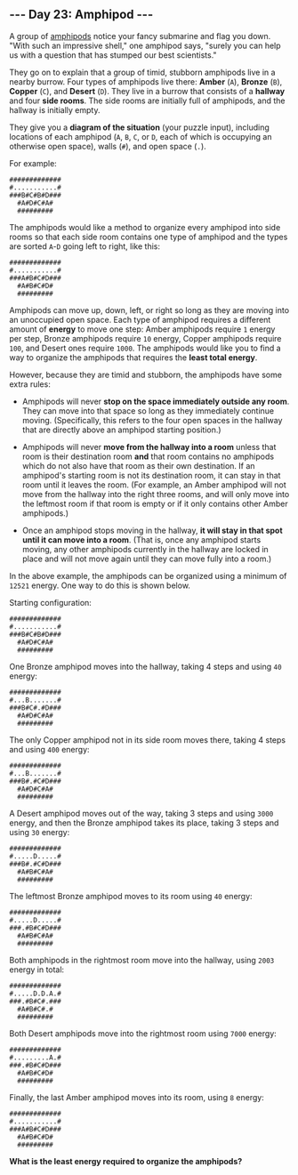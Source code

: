 ## --- Day 23: Amphipod ---
A group of [amphipods](https://en.wikipedia.org/wiki/Amphipoda) notice your fancy submarine and flag you down. "With such an impressive shell," one amphipod says<!--- What? You didn't know amphipods can talk? -->, "surely you can help us with a question that has stumped our best scientists."
 
They go on to explain that a group of timid, stubborn amphipods live in a nearby burrow. Four types of amphipods live there: **Amber** (`A`), **Bronze** (`B`), **Copper** (`C`), and **Desert** (`D`). They live in a burrow that consists of a **hallway** and four **side rooms**. The side rooms are initially full of amphipods, and the hallway is initially empty.
 
They give you a **diagram of the situation** (your puzzle input), including locations of each amphipod (`A`, `B`, `C`, or `D`, each of which is occupying an otherwise open space), walls (`#`), and open space (`.`).
 
For example:
 

```
#############
#...........#
###B#C#B#D###
  #A#D#C#A#
  #########
```

 
The amphipods would like a method to organize every amphipod into side rooms so that each side room contains one type of amphipod and the types are sorted `A`-`D` going left to right, like this:
 

```
#############
#...........#
###A#B#C#D###
  #A#B#C#D#
  #########
```

 
Amphipods can move up, down, left, or right so long as they are moving into an unoccupied open space. Each type of amphipod requires a different amount of **energy** to move one step: Amber amphipods require `1` energy per step, Bronze amphipods require `10` energy, Copper amphipods require `100`, and Desert ones require `1000`. The amphipods would like you to find a way to organize the amphipods that requires the **least total energy**.
 
However, because they are timid and stubborn, the amphipods have some extra rules:
 
 
- Amphipods will never **stop on the space immediately outside any room**. They can move into that space so long as they immediately continue moving. (Specifically, this refers to the four open spaces in the hallway that are directly above an amphipod starting position.)
 
- Amphipods will never **move from the hallway into a room** unless that room is their destination room **and** that room contains no amphipods which do not also have that room as their own destination. If an amphipod's starting room is not its destination room, it can stay in that room until it leaves the room. (For example, an Amber amphipod will not move from the hallway into the right three rooms, and will only move into the leftmost room if that room is empty or if it only contains other Amber amphipods.)
 
- Once an amphipod stops moving in the hallway, **it will stay in that spot until it can move into a room**. (That is, once any amphipod starts moving, any other amphipods currently in the hallway are locked in place and will not move again until they can move fully into a room.)
 
 
In the above example, the amphipods can be organized using a minimum of `12521` energy. One way to do this is shown below.
 
Starting configuration:
 

```
#############
#...........#
###B#C#B#D###
  #A#D#C#A#
  #########
```

 
One Bronze amphipod moves into the hallway, taking 4 steps and using `40` energy:
 

```
#############
#...B.......#
###B#C#.#D###
  #A#D#C#A#
  #########
```

 
The only Copper amphipod not in its side room moves there, taking 4 steps and using `400` energy:
 

```
#############
#...B.......#
###B#.#C#D###
  #A#D#C#A#
  #########
```

 
A Desert amphipod moves out of the way, taking 3 steps and using `3000` energy, and then the Bronze amphipod takes its place, taking 3 steps and using `30` energy:
 

```
#############
#.....D.....#
###B#.#C#D###
  #A#B#C#A#
  #########
```

 
The leftmost Bronze amphipod moves to its room using `40` energy:
 

```
#############
#.....D.....#
###.#B#C#D###
  #A#B#C#A#
  #########
```

 
Both amphipods in the rightmost room move into the hallway, using `2003` energy in total:
 

```
#############
#.....D.D.A.#
###.#B#C#.###
  #A#B#C#.#
  #########
```

 
Both Desert amphipods move into the rightmost room using `7000` energy:
 

```
#############
#.........A.#
###.#B#C#D###
  #A#B#C#D#
  #########
```

 
Finally, the last Amber amphipod moves into its room, using `8` energy:
 

```
#############
#...........#
###A#B#C#D###
  #A#B#C#D#
  #########
```

 
**What is the least energy required to organize the amphipods?**
 